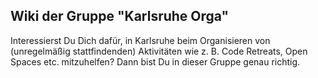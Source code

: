 ## Wiki der Gruppe "Karlsruhe Orga"

Interessierst Du Dich dafür, in Karlsruhe beim Organisieren von (unregelmäßig stattfindenden) Aktivitäten wie z. B. Code Retreats, Open Spaces etc. mitzuhelfen? Dann bist Du in dieser Gruppe genau richtig.
